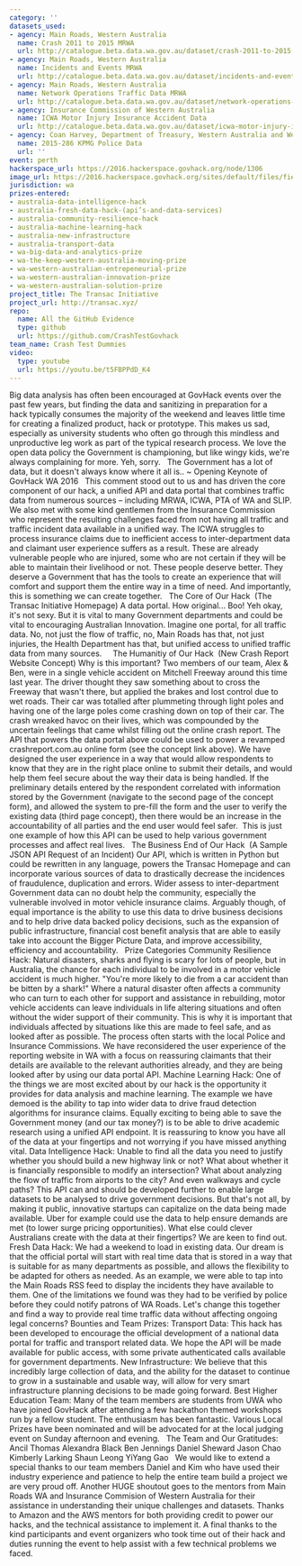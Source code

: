 ```yaml
---
category: ''
datasets_used:
- agency: Main Roads, Western Australia
  name: Crash 2011 to 2015 MRWA
  url: http://catalogue.beta.data.wa.gov.au/dataset/crash-2011-to-2015-mrwa
- agency: Main Roads, Western Australia
  name: Incidents and Events MRWA
  url: http://catalogue.beta.data.wa.gov.au/dataset/incidents-and-events-mrwa
- agency: Main Roads, Western Australia
  name: Network Operations Traffic Data MRWA
  url: http://catalogue.beta.data.wa.gov.au/dataset/network-operations-traffic-data-mrwa
- agency: Insurance Commission of Western Australia
  name: ICWA Motor Injury Insurance Accident Data
  url: http://catalogue.beta.data.wa.gov.au/dataset/icwa-motor-injury-insurance-accident-data
- agency: Coan Harvey, Department of Treasury, Western Australia and Western Australian Police
  name: 2015-286 KPMG Police Data
  url: ''
event: perth
hackerspace_url: https://2016.hackerspace.govhack.org/node/1306
image_url: https://2016.hackerspace.govhack.org/sites/default/files/field/image/logo.png
jurisdiction: wa
prizes-entered:
- australia-data-intelligence-hack
- australia-fresh-data-hack-(api’s-and-data-services)
- australia-community-resilience-hack
- australia-machine-learning-hack
- australia-new-infrastructure
- australia-transport-data
- wa-big-data-and-analytics-prize
- wa-the-keep-western-australia-moving-prize
- wa-western-australian-entrepeneurial-prize
- wa-western-australian-innovation-prize
- wa-western-australian-solution-prize
project_title: The Transac Initiative
project_url: http://transac.xyz/
repo:
  name: All the GitHub Evidence
  type: github
  url: https://github.com/CrashTestGovhack
team_name: Crash Test Dummies
video:
  type: youtube
  url: https://youtu.be/t5FBPPdD_K4
---
```


Big data analysis has often been encouraged at GovHack events over the past few years, but finding the data and sanitizing in preparation for a hack typically consumes the majority of the weekend and leaves little time for creating a finalized product, hack or prototype. This makes us sad, especially as university students who often go through this mindless and unproductive leg work as part of the typical research process. We love the open data policy the Government is championing, but like wingy kids, we're always complaining for more. Yeh, sorry.
 
The Government has a lot of data, but it doesn't always know where it all is..
~ Opening Keynote of GovHack WA 2016
 
This comment stood out to us and has driven the core component of our hack, a unified API and data portal that combines traffic data from numerous sources – including MRWA, ICWA, PTA of WA and SLIP. We also met with some kind gentlemen from the Insurance Commission who represent the resulting challenges faced from not having all traffic and traffic incident data available in a unified way. The ICWA struggles to process insurance claims due to inefficient access to inter-department data and claimant user experience suffers as a result. These are already vulnerable people who are injured, some who are not certain if they will be able to maintain their livelihood or not. These people deserve better. They deserve a Government that has the tools to create an experience that will comfort and support them the entire way in a time of need. And importantly, this is something we can create together.
 
The Core of Our Hack  (The Transac Initiative Homepage)
A data portal. How original... Boo! Yeh okay, it's not sexy. But it is vital to many Government departments and could be vital to encouraging Australian Innovation. Imagine one portal, for all traffic data. No, not just the flow of traffic, no, Main Roads has that, not just injuries, the Health Department has that, but unified access to unified traffic data from many sources.  
 
The Humanitiy of Our Hack  (New Crash Report Website Concept)
Why is this important? Two members of our team, Alex & Ben, were in a single vehicle accident on Mitchell Freeway around this time last year. The driver thought they saw something about to cross the Freeway that wasn't there, but applied the brakes and lost control due to wet roads. Their car was totalled after plummeting through light poles and having one of the large poles come crashing down on top of their car. The crash wreaked havoc on their lives, which was compounded by the uncertain feelings that came whilst filling out the online crash report.
The API that powers the data portal above could be used to power a revamped crashreport.com.au online form (see the concept link above). We have designed the user experience in a way that would allow respondents to know that they are in the right place online to submit their details, and would help them feel secure about the way their data is being handled. If the preliminary details entered by the respondent correlated with information stored by the Government (navigate to the second page of the concept form), and allowed the system to pre-fill the form and the user to verify the existing data (third page concept), then there would be an increase in the accountability of all parties and the end user would feel safer.  This is just one example of how this API can be used to help various government processes and affect real lives.
 
The Business End of Our Hack  (A Sample JSON API Request of an Incident)
Our API, which is written in Python but could be rewritten in any language, powers the Transac Homepage and can incorporate various sources of data to drastically decrease the incidences of fraudulence, duplication and errors. Wider assess to inter-department Government data can no doubt help the community, especially the vulnerable involved in motor vehicle insurance claims. Arguably though, of equal importance is the ability to use this data to drive business decisions and to help drive data backed policy decisions, such as the expansion of public infrastructure, financial cost benefit analysis that are able to easily take into account the Bigger Picture Data, and improve accessibility, efficiency and accountability.
 
Prize Categories
Community Resilience Hack: Natural disasters, sharks and flying is scary for lots of people, but in Australia, the chance for each individual to be involved in a motor vehicle accident is much higher. "You're more likely to die from a car accident than be bitten by a shark!" Where a natural disaster often affects a community who can turn to each other for support and assistance in rebuilding, motor vehicle accidents can leave individuals in life altering situations and often without the wider support of their community. This is why it is important that individuals affected by situations like this are made to feel safe, and as looked after as possible. The process often starts with the local Police and Insurance Commissions. We have reconsidered the user experience of the reporting website in WA with a focus on reassuring claimants that their details are available to the relevant authorities already, and they are being looked after by using our data portal API.
Machine Learning Hack: One of the things we are most excited about by our hack is the opportunity it provides for data analysis and machine learning. The example we have demoed is the ability to tap into wider data to drive fraud detection algorithms for insurance claims. Equally exciting to being able to save the Government money (and our tax money?) is to be able to drive academic research using a unified API endpoint. It is reassuring to know you have all of the data at your fingertips and not worrying if you have missed anything vital.
Data Intelligence Hack: Unable to find all the data you need to justify whether you should build a new highway link or not? What about whether it is financially responsible to modify an intersection? What about analyzing the flow of traffic from airports to the city? And even walkways and cycle paths? This API can and should be developed further to enable large datasets to be analysed to drive government decisions. But that's not all, by making it public, innovative startups can capitalize on the data being made available. Uber for example could use the data to help ensure demands are met (to lower surge pricing opportunities). What else could clever Australians create with the data at their fingertips? We are keen to find out.
Fresh Data Hack: We had a weekend to load in existing data. Our dream is that the official portal will start with real time data that is stored in a way that is suitable for as many departments as possible, and allows the flexibility to be adapted for others as needed. As an example, we were able to tap into the Main Roads RSS feed to display the incidents they have available to them. One of the limitations we found was they had to be verified by police before they could notify patrons of WA Roads. Let's change this together and find a way to provide real time traffic data without affecting ongoing legal concerns?
Bounties and Team Prizes:
Transport Data: This hack has been developed to encourage the official development of a national data portal for traffic and transport related data. We hope the API will be made available for public access, with some private authenticated calls available for government departments.
New Infrastructure: We believe that this incredibly large collection of data, and the ability for the dataset to continue to grow in a sustainable and usable way, will allow for very smart infrastructure planning decisions to be made going forward.
Best Higher Education Team: Many of the team members are students from UWA who have joined GovHack after attending a few hackathon themed workshops run by a fellow student. The enthusiasm has been fantastic.
Various Local Prizes have been nominated and will be advocated for at the local judging event on Sunday afternoon and evening.
 
The Team and Our Gratitudes:
 
Ancil Thomas
Alexandra Black
Ben Jennings
Daniel Sheward
Jason Chao
Kimberly Larking
Shaun Leong
YiYang Gao
 
We would like to extend a special thanks to our team members Daniel and Kim who have used their industry experience and patience to help the entire team build a project we are very proud off.
Another HUGE shoutout goes to the mentors from Main Roads WA and Insurance Commision of Western Australia for their assistance in understanding their unique challenges and datasets.
Thanks to Amazon and the AWS mentors for both providing credit to power our hacks, and the technical assistance to implement it.
A final thanks to the kind participants and event organizers who took time out of their hack and duties running the event to help assist with a few technical problems we faced.
